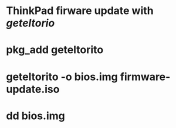 # ThinkPad firware update with _geteltorio_

# pkg_add geteltorito
# geteltorito -o bios.img firmware-update.iso
# dd bios.img
